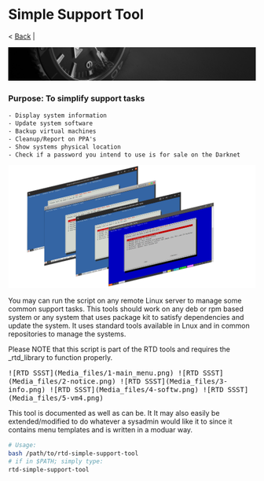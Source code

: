 # Simple Support Tool
< [Back](https://github.com/vonschutter/RTD-Setup/blob/main/README.md) | 

![RTD Blind Install Media Header](Media_files/header-time.jpg "Executing the Script")

###	Purpose: To simplify support tasks 

	- Display system information 
	- Update system software
	- Backup virtual machines 
	- Cleanup/Report on PPA's
	- Show systems physical location 
	- Check if a password you intend to use is for sale on the Darknet

<kbd> ![RTD SSST](Media_files/0-amalgam.png "Main Window") </kbd>

You may can run the script on any remote Linux server to manage some common support tasks. This tools should work on any deb or rpm based system or any system that uses package kit to satisfy dependencies and update the system. It uses standard tools available in Lnux and in common repositories to manage the systems. 

Please NOTE that this script is part of the RTD tools and requires the _rtd_library to function properly. 

<kbd> 
![RTD SSST](Media_files/1-main_menu.png)

</kbd>

<kbd> 
![RTD SSST](Media_files/2-notice.png) 
</kbd>

<kbd> 
![RTD SSST](Media_files/3-info.png) 
</kbd>

<kbd> 
![RTD SSST](Media_files/4-softw.png) 

</kbd>

<kbd> 
![RTD SSST](Media_files/5-vm4.png) 

</kbd>

This tool is documented as well as can be. It It may also easily be extended/modified to do whatever a sysadmin would like it to since it contains menu templates and is written in a moduar way. 

```bash
# Usage: 
bash /path/to/rtd-simple-support-tool
# if in $PATH; simply type:
rtd-simple-support-tool
```

